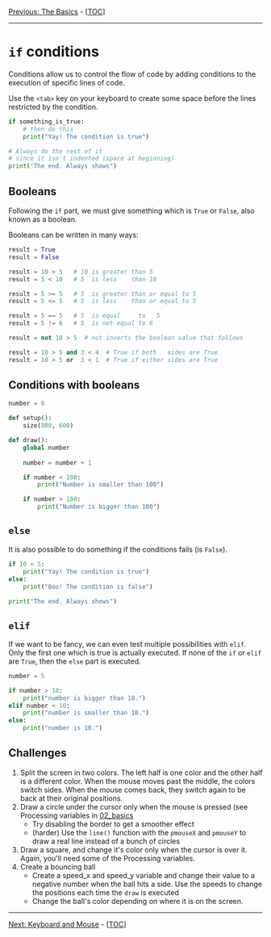 [Previous: The Basics](02_basics.md) - [[TOC](README.md)]

---


# `if` conditions

Conditions allow us to control the flow of code by adding conditions to the execution of specific lines of code. 

Use the `<tab>` key on your keyboard to create some space before the lines restricted by the condition.

```python
if something_is_true:
    # then do this
    print("Yay! The condition is true")

# Always do the rest of it
# since it isn't indented (space at beginning)
print("The end. Always shows")
```

## Booleans
Following the `if` part, we must give something which is `True` or `False`, also known as a boolean.

Booleans can be written in many ways:
```python
result = True
result = False

result = 10 > 5   # 10 is greater than 5
result = 5 < 10   # 5  is less    than 10

result = 5 >= 5   # 5  is greater than or equal to 5
result = 5 <= 5   # 5  is less    than or equal to 5

result = 5 == 5   # 5  is equal     to   5
result = 5 != 6   # 5  is not equal to 6

result = not 10 > 5  # not inverts the boolean value that follows

result = 10 > 5 and 3 < 4  # True if both   sides are True
result = 10 > 5 or  3 < 1  # True if either sides are True
```

## Conditions with booleans
```python
number = 0

def setup():
    size(800, 600)

def draw():
    global number
    
    number = number + 1

    if number < 100:
        print("Number is smaller than 100")

    if number > 100:
        print("Number is bigger than 100")
```

## `else`

It is also possible to do something if the conditions fails (is `False`).
```python
if 10 < 5:
    print("Yay! The condition is true")
else:
    print("Boo! The condition is false") 
    
print("The end. Always shows")
```

## `elif`
If we want to be fancy, we can even test multiple possibilities with `elif`. Only the first one which is true is actually executed. If none of the `if` or `elif` are `True`, then the `else` part is executed.

```python
number = 5

if number > 10:
    print("number is bigger than 10.")
elif number < 10:
    print("number is smaller than 10.")
else:
    print("number is 10.")
```

## Challenges
1. Split the screen in two colors. The left half is one color and the other half is a different color. When the mouse moves past the middle, the colors switch sides. When the mouse comes back, they switch again to be back at their original positions.
2. Draw a circle under the cursor only when the mouse is pressed (see Processing variables in [02_basics](02_basics.md)
    - Try disabling the border to get a smoother effect
    - (harder) Use the `line()` function with the `pmouseX` and `pmouseY` to draw a real line instead of a bunch of circles
3. Draw a square, and change it's color only when the cursor is over it. Again, you'll need some of the Processing variables.
4. Create a bouncing ball
    - Create a speed_x and speed_y variable and change their value to a negative number when the ball hits a side. Use the speeds to change the positions each time the `draw` is executed
    - Change the ball's color depending on where it is on the screen.

------

[Next: Keyboard and Mouse](04_keyboard_mouse.md) - [[TOC](README.md)]